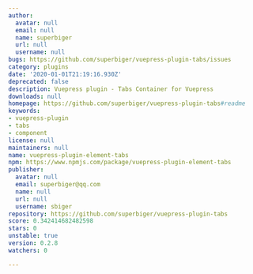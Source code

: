 ```yaml
---
author:
  avatar: null
  email: null
  name: superbiger
  url: null
  username: null
bugs: https://github.com/superbiger/vuepress-plugin-tabs/issues
category: plugins
date: '2020-01-01T21:19:16.930Z'
deprecated: false
description: Vuepress plugin - Tabs Container for Vuepress
downloads: null
homepage: https://github.com/superbiger/vuepress-plugin-tabs#readme
keywords:
- vuepress-plugin
- tabs
- component
license: null
maintainers: null
name: vuepress-plugin-element-tabs
npm: https://www.npmjs.com/package/vuepress-plugin-element-tabs
publisher:
  avatar: null
  email: superbiger@qq.com
  name: null
  url: null
  username: sbiger
repository: https://github.com/superbiger/vuepress-plugin-tabs
score: 0.342414682482598
stars: 0
unstable: true
version: 0.2.8
watchers: 0

---
```



